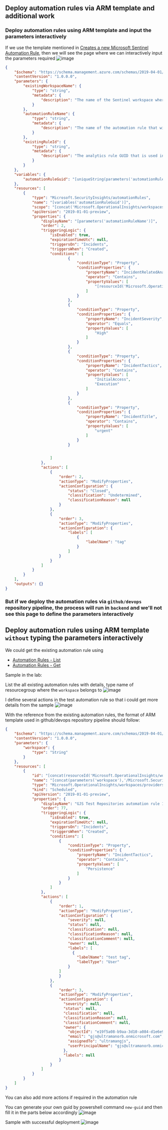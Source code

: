 ## Deploy automation rules via ARM template and additional work
### Deploy automation rules using ARM template and input the parameters interactively
If we use the template mentioned in [Creates a new Microsoft Sentinel Automation Rule](https://learn.microsoft.com/en-us/samples/azure/azure-quickstart-templates/sentinel-automation-rule/), then we will see the page where we can interactively input the parameters required
![image](https://user-images.githubusercontent.com/96930989/212603290-b99748ec-255a-4424-86eb-d74d6ac2befa.png)
```json
{
    "$schema": "https://schema.management.azure.com/schemas/2019-04-01/deploymentTemplate.json#",
    "contentVersion": "1.0.0.0",
    "parameters": {
        "existingWorkspaceName": {
            "type": "string",
            "metadata": {
                "description": "The name of the Sentinel workspace where the automation rule will be deployed"
            }
        },
        "automationRuleName": {
            "type": "string",
            "metadata": {
                "description": "The name of the automation rule that will be deployed"
            }
        },
        "existingRuleId": {
            "type": "string",
            "metadata": {
                "description": "The analytics rule GUID that is used in the triggering conditions. Feel free to remove the condition below if you don't need it."
            }
        }
    },
    "variables": {
        "automationRuleGuid": "[uniqueString(parameters('automationRuleName'))]" 
    },
    "resources": [
        {
            "type": "Microsoft.SecurityInsights/automationRules",
            "name": "[variables('automationRuleGuid')]",
            "scope": "[concat('Microsoft.OperationalInsights/workspaces/', parameters('existingWorkspaceName'))]",
            "apiVersion": "2019-01-01-preview",
            "properties": {
                "displayName": "[parameters('automationRuleName')]",
                "order": 2,
                "triggeringLogic": {
                    "isEnabled": true,
                    "expirationTimeUtc": null,
                    "triggersOn": "Incidents",
                    "triggersWhen": "Created",
                    "conditions": [
                            {
                                "conditionType": "Property",
                                "conditionProperties": {
                                    "propertyName": "IncidentRelatedAnalyticRuleIds",
                                    "operator": "Contains",
                                    "propertyValues": [
                                        "[resourceId('Microsoft.OperationalInsights/workspaces/providers/alertRules',parameters('existingWorkspaceName'),'Microsoft.SecurityInsights',parameters('existingRuleId'))]"
                                    ]
                                }
                            },
                            {
                                "conditionType": "Property",
                                "conditionProperties": {
                                    "propertyName": "IncidentSeverity",
                                    "operator": "Equals",
                                    "propertyValues": [
                                        "High"
                                    ]
                                }
                            },
                            {
                                "conditionType": "Property",
                                "conditionProperties": {
                                    "propertyName": "IncidentTactics",
                                    "operator": "Contains",
                                    "propertyValues": [
                                        "InitialAccess",
                                        "Execution"
                                    ]
                                }
                            },
                            {
                                "conditionType": "Property",
                                "conditionProperties": {
                                    "propertyName": "IncidentTitle",
                                    "operator": "Contains",
                                    "propertyValues": [
                                        "urgent"
                                    ]
                                }
                            }


                    ]
                },
                "actions": [
                    {
                        "order": 2,
                        "actionType": "ModifyProperties",
                        "actionConfiguration": {
                            "status": "Closed",
                            "classification": "Undetermined",
                            "classificationReason": null
                        }
                    },
                    {
                        "order": 3, 
                        "actionType": "ModifyProperties", 
                        "actionConfiguration": {
                            "labels": [
                                {
                                    "labelName": "tag"
                                }
                            ]
                        }
                    }
                ]
            }
        }
    ],
    "outputs": {}
}
```

### But if we deploy the automation rules via `github/devops` repository pipeline, the process will run in `backend` and we'll not see this page to define the parameters interactively

## Deploy automation rules using ARM template `without` typing the parameters interactively

We could get the existing automation rule using
* [Automation Rules - List](https://learn.microsoft.com/en-us/rest/api/securityinsights/preview/automation-rules/list?tabs=HTTP)
* [Automation Rules - Get](https://learn.microsoft.com/en-us/rest/api/securityinsights/preview/automation-rules/get?tabs=HTTP)

Sample in the lab:

List the all existing automation rules with details, type name of resourcegroup where the `workspace` belongs to
![image](https://user-images.githubusercontent.com/96930989/212606125-3bf4e0f2-a177-415f-ab2e-5aea8cb2c722.png)

I define several actions in the test automation rule so that i could get more details from the sample
![image](https://user-images.githubusercontent.com/96930989/212612370-7da240c4-fdaa-4762-bc36-40f083d53a2a.png)

With the reference from the existing automation rules, the format of ARM template used in github/devops repository pipeline should follow:
```json
{
    "$schema": "https://schema.management.azure.com/schemas/2019-04-01/deploymentTemplate.json#",
    "contentVersion": "1.0.0.0",
    "parameters": {
        "workspace": {
            "type": "String"
        }
    },
    "resources": [
        {
            "id": "[concat(resourceId('Microsoft.OperationalInsights/workspaces/providers', parameters('workspace'), 'Microsoft.SecurityInsights'),'/automationRules/2f8aa7b1-ff94-4251-8c71-44a63e468bd4')]",
            "name": "[concat(parameters('workspace'),'/Microsoft.SecurityInsights/2f8aa7b1-ff94-4251-8c71-44a63e468bd4')]",
            "type": "Microsoft.OperationalInsights/workspaces/providers/automationRules",
            "kind": "Scheduled",
            "apiVersion": "2019-01-01-preview",
            "properties": {
                "displayName": "GJS Test Repositories automation rule 1",
                "order": 77,
                "triggeringLogic": {
                    "isEnabled": true,
                    "expirationTimeUtc": null,
                    "triggersOn": "Incidents",
                    "triggersWhen": "Created",
                    "conditions": [
                        {
                            "conditionType": "Property",
                            "conditionProperties": {
                                "propertyName": "IncidentTactics",
                                "operator": "Contains",
                                "propertyValues": [
                                    "Persistence"
                                ]
                            }
                        }
                    ]
                },
                "actions": [
                    {
                        "order": 1,
                        "actionType": "ModifyProperties",
                        "actionConfiguration": {
                            "severity": null,
                            "status": null,
                            "classification": null,
                            "classificationReason": null,
                            "classificationComment": null,
                            "owner": null,
                            "labels": [
                              {
                                "labelName": "test tag",
                                "labelType": "User"
                            }
                        ]
                        }
                    },
                    {
                        "order": 3,
                        "actionType": "ModifyProperties",
                        "actionConfiguration": {
                          "severity": null,
                          "status": null,
                          "classification": null,
                          "classificationReason": null,
                          "classificationComment": null,
                          "owner": {
                            "objectId": "e19f5a08-b9aa-3d10-a084-d1e6e9a6e441",
                            "email": "gjs@ultramanorb.onmicrosoft.com",
                            "assignedTo": "ultramangjs",
                            "userPrincipalName": "gjs@ultramanorb.onmicrosoft.com"
                          },
                          "labels": null
                        }
                    }
                ]
            }
        }
    ]
}
```
You can also add more actions if required in the automation rule

You can generate your own guid by powershell command `new-guid` and then fill it in the parts below accordingly
![image](https://user-images.githubusercontent.com/96930989/212597866-c0cc7596-3747-43f6-8b84-0a43392b4e5d.png)

Sample with successful deployment
![image](https://user-images.githubusercontent.com/96930989/212619200-45f3afac-61c6-4ecb-aa19-3959475f22ed.png)

